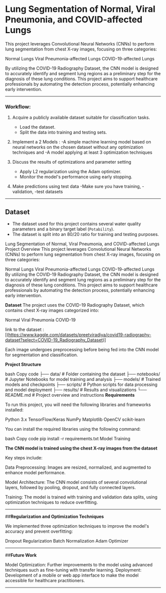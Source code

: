 # **Lung Segmentation of Normal, Viral Pneumonia, and COVID-affected Lungs**

This project leverages Convolutional Neural Networks (CNNs) to perform lung segmentation from chest X-ray images, focusing on three categories:

Normal Lungs
Viral Pneumonia-affected Lungs
COVID-19-affected Lungs

By utilizing the COVID-19 Radiography Dataset, the CNN model is designed to accurately identify and segment lung regions as a preliminary step for the diagnosis of these lung conditions. This project aims to support healthcare professionals by automating the detection process, potentially enhancing early intervention.

---


### Workflow:

1. Acquire a publicly available dataset suitable for classification tasks.  
   - Load the dataset.
   - Split the data into training and testing sets.

2. Implement a 2 Models :
    -A simple machine learning model based on neural networks on the chosen dataset without any optimization techniques and
    -A model applying at least 3 optimization techniques
   

3. Discuss the results of optimizations and parameter setting
   - Apply L2 regularization using the Adam optimizer.
   - Monitor the model's performance using early stopping.
 

4. Make predictions using test data
   -Make sure you have training,
   -validation, 
   -test datasets

---

## Dataset

- The dataset used for this project contains several water quality parameters and a binary target label (`Potability`).
- The dataset is split into an 80/20 ratio for training and testing purposes.


Lung Segmentation of Normal, Viral Pneumonia, and COVID-affected Lungs
Project Overview
This project leverages Convolutional Neural Networks (CNNs) to perform lung segmentation from chest X-ray images, focusing on three categories:

Normal Lungs
Viral Pneumonia-affected Lungs
COVID-19-affected Lungs
By utilizing the COVID-19 Radiography Dataset, the CNN model is designed to accurately identify and segment lung regions as a preliminary step for the diagnosis of these lung conditions. This project aims to support healthcare professionals by automating the detection process, potentially enhancing early intervention.

**Dataset**
The project uses the COVID-19 Radiography Dataset, which contains chest X-ray images categorized into:


Normal
Viral Pneumonia
COVID-19

link to the dataset :[(https://www.kaggle.com/datasets/preetviradiya/covid19-radiography-dataset?select=COVID-19_Radiography_Dataset)]

Each image undergoes preprocessing before being fed into the CNN model for segmentation and classification.

**Project Structure**



bash
Copy code
├── data/                   # Folder containing the dataset
├── notebooks/              # Jupyter Notebooks for model training and analysis
├── models/                 # Trained models and checkpoints
├── scripts/                # Python scripts for data processing and model deployment
├── results/                # Results and visualizations
└── README.md               # Project overview and instructions
**Requirements**


To run this project, you will need the following libraries and frameworks installed:

Python 3.x
TensorFlow/Keras
NumPy
Matplotlib
OpenCV
scikit-learn

You can install the required libraries using the following command:

bash
Copy code
pip install -r requirements.txt
Model Training

**The CNN model is trained using the chest X-ray images from the dataset**

Key steps include:

Data Preprocessing: Images are resized, normalized, and augmented to enhance model performance.

Model Architecture: The CNN model consists of several convolutional layers, followed by pooling, dropout, and fully connected layers.

Training: The model is trained with training and validation data splits, using optimization techniques to reduce overfitting.

---


##**Regularization and Optimization Techniques**


We implemented three optimization techniques to improve the model's accuracy and prevent overfitting:

Dropout Regularization
Batch Normalization
Adam Optimizer

---

##**Future Work**


Model Optimization: Further improvements to the model using advanced techniques such as fine-tuning with transfer learning.
Deployment: Development of a mobile or web app interface to make the model accessible for healthcare practitioners.

---

